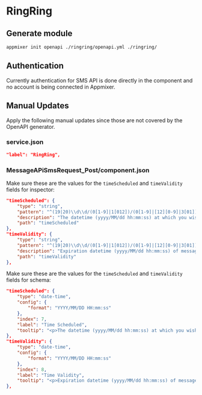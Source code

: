 # RingRing

## Generate module

```sh
appmixer init openapi ./ringring/openapi.yml ./ringring/
```
## Authentication
Currently authentication for SMS API is done directly in the component and no account is being connected in Appmixer.

## Manual Updates

Apply the following manual updates since those are not covered by the OpenAPI generator.

### service.json

```json
"label": "RingRing",
```

### MessageAPiSmsRequest_Post/component.json

Make sure these are the values for the `timeScheduled` and `timeValidity` fields for inspector:
```json
"timeScheduled": {
    "type": "string",
    "pattern": "^(19|20)\\d\\d/(0[1-9]|1[012])/(0[1-9]|[12][0-9]|3[01])\\s([01][0-9]|2[0-3]):[0-5][0-9]:[0-5][0-9]$",
    "description": "The datetime (yyyy/MM/dd hh:mm:ss) at which you wish to send the SMS. If this falls outside of the Timewindow configuration, the request will be refused.",
    "path": "timeScheduled"
},
"timeValidity": {
    "type": "string",
    "pattern": "^(19|20)\\d\\d/(0[1-9]|1[012])/(0[1-9]|[12][0-9]|3[01])\\s([01][0-9]|2[0-3]):[0-5][0-9]:[0-5][0-9]$",
    "description": "Expiration datetime (yyyy/MM/dd hh:mm:ss) of message",
    "path": "timeValidity"
},
```

Make sure these are the values for the `timeScheduled` and `timeValidity` fields for schema:
```json
"timeScheduled": {
    "type": "date-time",
    "config": {
        "format": "YYYY/MM/DD HH:mm:ss"
    },
    "index": 7,
    "label": "Time Scheduled",
    "tooltip": "<p>The datetime (yyyy/MM/dd hh:mm:ss) at which you wish to send the SMS. If this falls outside of the Timewindow configuration, the request will be refused.</p>"
},
"timeValidity": {
    "type": "date-time",
    "config": {
        "format": "YYYY/MM/DD HH:mm:ss"
    },
    "index": 8,
    "label": "Time Validity",
    "tooltip": "<p>Expiration datetime (yyyy/MM/dd hh:mm:ss) of message</p>"
},
```
